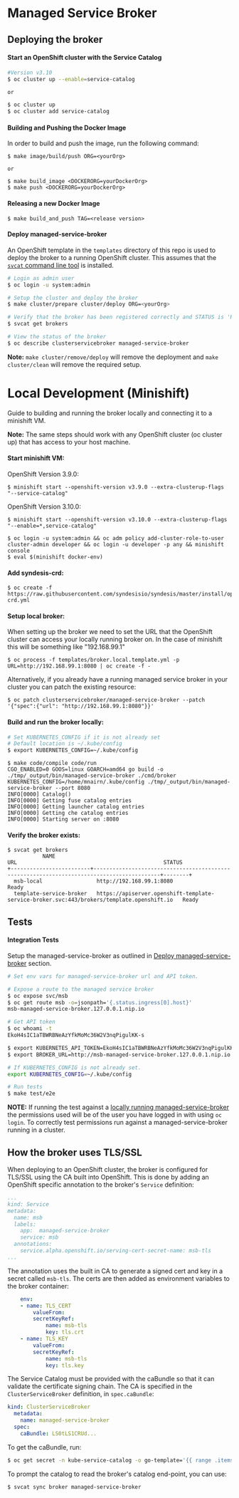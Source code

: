 # Managed Service Broker

## Deploying the broker

#### Start an OpenShift cluster with the Service Catalog
```sh
#Version v3.10
$ oc cluster up --enable=service-catalog

or

$ oc cluster up
$ oc cluster add service-catalog
```

#### Building and Pushing the Docker Image
In order to build and push the image, run the following command:
```
$ make image/build/push ORG=<yourOrg>

or

$ make build_image <DOCKERORG=yourDockerOrg>
$ make push <DOCKERORG=yourDockerOrg>
```

#### Releasing a new Docker Image
```
$ make build_and_push TAG=<release version>
```


#### Deploy managed-service-broker
An OpenShift template in the `templates` directory of this repo is used to deploy the broker to a running OpenShift cluster.
This assumes that the [`svcat` command line tool](https://github.com/kubernetes-incubator/service-catalog/blob/master/docs/install.md) is installed.

```sh
# Login as admin user
$ oc login -u system:admin

# Setup the cluster and deploy the broker
$ make cluster/prepare cluster/deploy ORG=<yourOrg>

# Verify that the broker has been registered correctly and STATUS is 'Ready'
$ svcat get brokers

# View the status of the broker
$ oc describe clusterservicebroker managed-service-broker
```

__Note:__ `make cluster/remove/deploy` will remove the deployment and `make cluster/clean` will remove the required setup.

# Local Development (Minishift)
Guide to building and running the broker locally and connecting it to a minishift VM.

__Note:__ The same steps should work with any OpenShift cluster (oc cluster up) that has access to your host machine.

#### Start minishift VM:

OpenShift Version 3.9.0:
```
$ minishift start --openshift-version v3.9.0 --extra-clusterup-flags "--service-catalog"
```

OpenShift Version 3.10.0:
```
$ minishift start --openshift-version v3.10.0 --extra-clusterup-flags "--enable=*,service-catalog"
```

```
$ oc login -u system:admin && oc adm policy add-cluster-role-to-user cluster-admin developer && oc login -u developer -p any && minishift console
$ eval $(minishift docker-env)
```

#### Add syndesis-crd:

```
$ oc create -f https://raw.githubusercontent.com/syndesisio/syndesis/master/install/operator/deploy/syndesis-crd.yml
```

#### Setup local broker:

When setting up the broker we need to set the URL that the OpenShift cluster can access your locally running broker on. In the case of minishift this will be something like "192.168.99.1"
```
$ oc process -f templates/broker.local.template.yml -p URL=http://192.168.99.1:8080 | oc create -f -
```

Alternatively, if you already have a running managed service broker in your cluster you can patch the existing resource:
```
$ oc patch clusterservicebroker/managed-service-broker --patch '{"spec":{"url": "http://192.168.99.1:8080"}}'
```

#### Build and run the broker locally:

```bash
# Set KUBERNETES_CONFIG if it is not already set
# Default location is ~/.kube/config
$ export KUBERNETES_CONFIG=~/.kube/config
```

```
$ make code/compile code/run
CGO_ENABLED=0 GOOS=linux GOARCH=amd64 go build -o ./tmp/_output/bin/managed-service-broker ./cmd/broker
KUBERNETES_CONFIG=/home/mnairn/.kube/config ./tmp/_output/bin/managed-service-broker --port 8080
INFO[0000] Catalog()
INFO[0000] Getting fuse catalog entries
INFO[0000] Getting launcher catalog entries
INFO[0000] Getting che catalog entries
INFO[0000] Starting server on :8080
```

#### Verify the broker exists:
```
$ svcat get brokers
           NAME                                                        URL                                              STATUS
+-------------------------+-------------------------------------------------------------------------------------------+--------+
  msb-local                 http://192.168.99.1:8080                                                                    Ready
  template-service-broker   https://apiserver.openshift-template-service-broker.svc:443/brokers/template.openshift.io   Ready
```

## Tests

#### Integration Tests

Setup the managed-service-broker as outlined in [Deploy managed-service-broker](#deploying-the-broker) section.
```bash
# Set env vars for managed-service-broker url and API token.

# Expose a route to the managed service broker
$ oc expose svc/msb
$ oc get route msb -o=jsonpath='{.status.ingress[0].host}'
msb-managed-service-broker.127.0.0.1.nip.io

# Get API token
$ oc whoami -t
EkoH4sIC1aTBWRBNeAzYfkMoMc36W2V3nqPigulKK-s

$ export KUBERNETES_API_TOKEN=EkoH4sIC1aTBWRBNeAzYfkMoMc36W2V3nqPigulKK-s
$ export BROKER_URL=http://msb-managed-service-broker.127.0.0.1.nip.io // Add protocol: http://....

# If KUBERNETES_CONFIG is not already set.
export KUBERNETES_CONFIG=~/.kube/config

# Run tests
$ make test/e2e
```

__NOTE:__ If running the test against a [locally running managed-service-broker](#local-development-minishift) the permissions used will be of the user you have logged in with using `oc login`.
To correctly test permissions run against a managed-service-broker running in a cluster.

## How the broker uses TLS/SSL

When deploying to an OpenShift cluster, the broker is configured for TLS/SSL using the CA built into OpenShift. 
This is done by adding an OpenShift specific annotation to the broker's `Service` definition: 

```yaml
...
kind: Service
metadata:
  name: msb
  labels:
    app:  managed-service-broker
    service: msb
  annotations:
    service.alpha.openshift.io/serving-cert-secret-name: msb-tls
...
```

The annotation uses the built in CA to generate a signed cert and key in a secret called `msb-tls`. The certs are then added as environment variables to the broker container:

```yaml
    env:
    - name: TLS_CERT
        valueFrom:
        secretKeyRef:
            name: msb-tls
            key: tls.crt
    - name: TLS_KEY
        valueFrom:
        secretKeyRef:
            name: msb-tls
            key: tls.key
```

The Service Catalog must be provided with the caBundle so that it can validate the certificate signing chain. 
The CA is specified in the `ClusterServiceBroker` definition, in `spec.caBundle`:

```yaml
kind: ClusterServiceBroker
  metadata:
    name: managed-service-broker
  spec:
    caBundle: LS0tLS1CRUd...
```

To get the caBundle, run:
```sh
$ oc get secret -n kube-service-catalog -o go-template='{{ range .items }}{{ if eq .type "kubernetes.io/service-account-token" }}{{ index .data "service-ca.crt" }}{{end}}{{"\n"}}{{end}}' | tail -n1
```

To prompt the catalog to read the broker's catalog end-point, you can use:
```
$ svcat sync broker managed-service-broker
```
